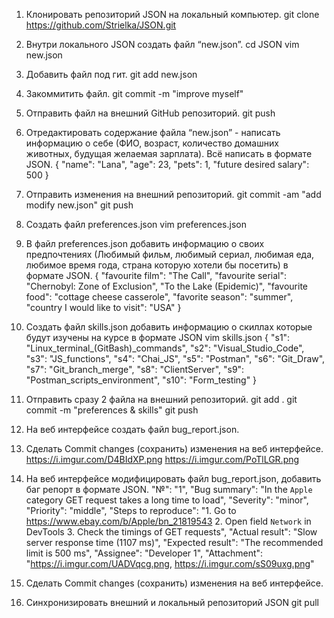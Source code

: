 1. Клонировать репозиторий JSON на локальный компьютер.
	git clone https://github.com/Strielka/JSON.git
2. Внутри локального JSON создать файл “new.json”.
	cd JSON
	vim new.json
3. Добавить файл под гит.
	git add new.json
4. Закоммитить файл.
	git commit -m "improve myself"
5. Отправить файл на внешний GitHub репозиторий.
	git push
6. Отредактировать содержание файла “new.json” - написать информацию о себе (ФИО, возраст, количество домашних животных, будущая желаемая зарплата). Всё написать в формате JSON.
	{
        "name": "Lana",
        "age": 23,
        "pets": 1,
        "future desired salary": 500
	}
7. Отправить изменения на внешний репозиторий.
	git commit -am "add modify new.json"
	git push
8. Создать файл preferences.json
	vim preferences.json
9. В файл preferences.json добавить информацию о своих предпочтениях (Любимый фильм, любимый сериал, любимая еда, любимое время года, стрaна которую хотели бы посетить) в формате JSON.
	{   "favourite film": "The Call",
        "favourite serial": "Chernobyl: Zone of Exclusion", "To the Lake (Epidemic)",
        "favourite food": "cottage cheese casserole",
        "favorite season": "summer",
        "country I  would like to visit": "USA"
	}
10. Создать файл skills.json добавить информацию о скиллах которые будут изучены на курсе в формате JSON
	vim skills.json
	{
        "s1": "Linux_terminal_(GitBash)_commands",
        "s2": "Visual_Studio_Code",
        "s3": "JS_functions",
        "s4": "Chai_JS",
        "s5": "Postman",
        "s6": "Git_Draw",
        "s7": "Git_branch_merge",
        "s8": "ClientServer",
        "s9": "Postman_scripts_environment",
        "s10": "Form_testing"
}

11. Отправить сразу 2 файла на внешний репозиторий.
	git add .
	git commit -m "preferences & skills"
	git push
12. На веб интерфейсе создать файл bug_report.json.
13. Сделать Commit changes (сохранить) изменения на веб интерфейсе.
	https://i.imgur.com/D4BIdXP.png
	https://i.imgur.com/PoTlLGR.png
14. На веб интерфейсе модифицировать файл bug_report.json, добавить баг репорт в формате JSON.
	"№": "1",
	"Bug summary": "In the `Apple` category GET request takes a long time to load",
	"Severity": "minor",
	"Priority": "middle",
	"Steps to reproduce": "1. Go to  https://www.ebay.com/b/Apple/bn_21819543 2. Open field `Network` in DevTools  3. Check the timings of GET requests",
	"Actual result": "Slow server response time (1107 ms)",
	"Expected result": "The recommended limit is 500 ms",
	"Assignee": "Developer 1",
	"Attachment": "https://i.imgur.com/UADVqcg.png, https://i.imgur.com/sS09uxg.png"
15. Сделать Commit changes (сохранить) изменения на веб интерфейсе.
16. Синхронизировать внешний и локальный репозиторий JSON
	git pull

